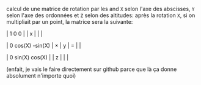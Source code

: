 calcul de une matrice de rotation par les and `X` selon l'axe des abscisses, `Y` selon l'axe des ordonnées et `Z` selon des altitudes:
  après la rotation `X`, si on multipliait par un point, la matrice sera la suivante:
  
  | 1    0       0   |   | x |   | |

  | 0 cos(X) -sin(X) | × | y | = | |

  | 0 sin(X)  cos(X) |   | z |   | |


  (enfait, je vais le faire directement sur github parce que là ça donne absolument n'importe quoi)